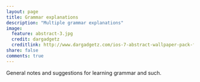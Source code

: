 ```yaml
---
layout: page
title: Grammar explanations
description: "Multiple grammar explanations"
image:
  feature: abstract-3.jpg
  credit: dargadgetz
  creditlink: http://www.dargadgetz.com/ios-7-abstract-wallpaper-pack-for-iphone-5-and-ipod-touch-retina/
share: false
comments: true
---
```


General notes and suggestions for learning grammar and such.
